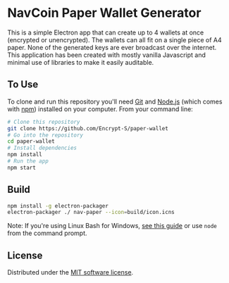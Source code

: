 # NavCoin Paper Wallet Generator

This is a simple Electron app that can create up to 4 wallets at once (encrypted or unencrypted).
The wallets can all fit on a single piece of A4 paper.
None of the generated keys are ever broadcast over the internet.
This application has been created with mostly vanilla Javascript and  minimal use of libraries to make it easily auditable. 


## To Use

To clone and run this repository you'll need [Git](https://git-scm.com) and [Node.js](https://nodejs.org/en/download/) (which comes with [npm](http://npmjs.com)) installed on your computer. From your command line:

```bash
# Clone this repository
git clone https://github.com/Encrypt-S/paper-wallet
# Go into the repository
cd paper-wallet
# Install dependencies
npm install
# Run the app
npm start
```

## Build

```bash
npm install -g electron-packager
electron-packager ./ nav-paper --icon=build/icon.icns
```

Note: If you're using Linux Bash for Windows, [see this guide](https://www.howtogeek.com/261575/how-to-run-graphical-linux-desktop-applications-from-windows-10s-bash-shell/) or use `node` from the command prompt.

## License

Distributed under the [MIT software license](http://www.opensource.org/licenses/mit-license.php).
